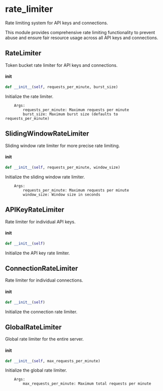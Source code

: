 # rate_limiter

Rate limiting system for API keys and connections.

This module provides comprehensive rate limiting functionality to prevent
abuse and ensure fair resource usage across all API keys and connections.

## RateLimiter

Token bucket rate limiter for API keys and connections.

#### __init__

```python
def __init__(self, requests_per_minute, burst_size)
```

Initialize the rate limiter.

        Args:
            requests_per_minute: Maximum requests per minute
            burst_size: Maximum burst size (defaults to requests_per_minute)

## SlidingWindowRateLimiter

Sliding window rate limiter for more precise rate limiting.

#### __init__

```python
def __init__(self, requests_per_minute, window_size)
```

Initialize the sliding window rate limiter.

        Args:
            requests_per_minute: Maximum requests per minute
            window_size: Window size in seconds

## APIKeyRateLimiter

Rate limiter for individual API keys.

#### __init__

```python
def __init__(self)
```

Initialize the API key rate limiter.

## ConnectionRateLimiter

Rate limiter for individual connections.

#### __init__

```python
def __init__(self)
```

Initialize the connection rate limiter.

## GlobalRateLimiter

Global rate limiter for the entire server.

#### __init__

```python
def __init__(self, max_requests_per_minute)
```

Initialize the global rate limiter.

        Args:
            max_requests_per_minute: Maximum total requests per minute
